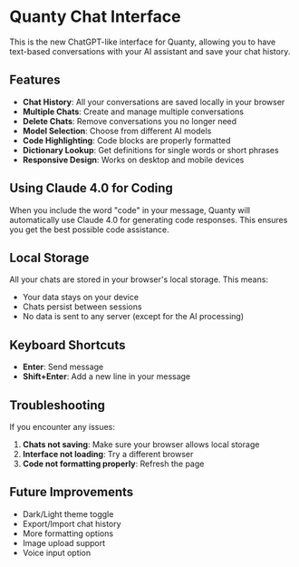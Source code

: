 # Quanty Chat Interface

This is the new ChatGPT-like interface for Quanty, allowing you to have text-based conversations with your AI assistant and save your chat history.

## Features

- **Chat History**: All your conversations are saved locally in your browser
- **Multiple Chats**: Create and manage multiple conversations
- **Delete Chats**: Remove conversations you no longer need
- **Model Selection**: Choose from different AI models
- **Code Highlighting**: Code blocks are properly formatted
- **Dictionary Lookup**: Get definitions for single words or short phrases
- **Responsive Design**: Works on desktop and mobile devices

## Using Claude 4.0 for Coding

When you include the word "code" in your message, Quanty will automatically use Claude 4.0 for generating code responses. This ensures you get the best possible code assistance.

## Local Storage

All your chats are stored in your browser's local storage. This means:
- Your data stays on your device
- Chats persist between sessions
- No data is sent to any server (except for the AI processing)

## Keyboard Shortcuts

- **Enter**: Send message
- **Shift+Enter**: Add a new line in your message

## Troubleshooting

If you encounter any issues:

1. **Chats not saving**: Make sure your browser allows local storage
2. **Interface not loading**: Try a different browser
3. **Code not formatting properly**: Refresh the page

## Future Improvements

- Dark/Light theme toggle
- Export/Import chat history
- More formatting options
- Image upload support
- Voice input option